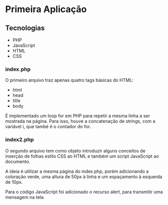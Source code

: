 # Primeira Aplicação

## Tecnologias
 
 - PHP
 - JavaScript
 - HTML
 - CSS

### index.php

O primeiro arquivo traz apenas quatro tags básicas do HTML:
 - html
 - head
 - title
 - body

É implementado um loop for em PHP para repetir a mesma linha a ser mostrada na página. Para isso, houve a concatenação de strings, com a variável i, que també é o contador do for.

### index2.php

O segundo arquivo tem como objeto introduzir alguns conceitos de inserção de folhas estilo CSS ao HTML e também um script JavaScript ao documento.

A ideia é utilizar a mesma página do index.php, porém adicionando a coloração verde, uma altura de 50px à linha e um espaçamento à esquerda de 10px.

Para o código JavaScript foi adicionado o recurso alert, para transmitir uma mensagem na tela.
